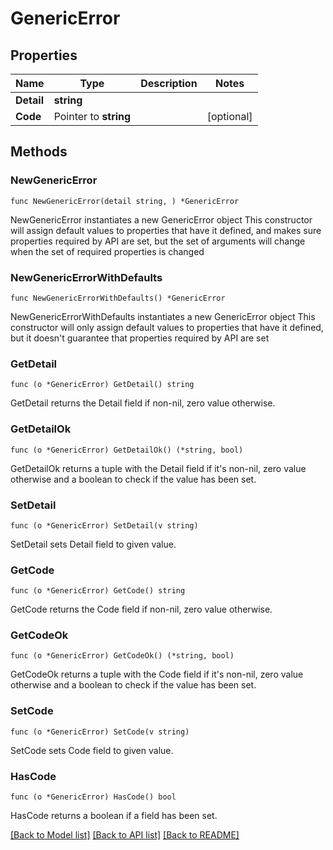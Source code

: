 # GenericError

## Properties

Name | Type | Description | Notes
------------ | ------------- | ------------- | -------------
**Detail** | **string** |  | 
**Code** | Pointer to **string** |  | [optional] 

## Methods

### NewGenericError

`func NewGenericError(detail string, ) *GenericError`

NewGenericError instantiates a new GenericError object
This constructor will assign default values to properties that have it defined,
and makes sure properties required by API are set, but the set of arguments
will change when the set of required properties is changed

### NewGenericErrorWithDefaults

`func NewGenericErrorWithDefaults() *GenericError`

NewGenericErrorWithDefaults instantiates a new GenericError object
This constructor will only assign default values to properties that have it defined,
but it doesn't guarantee that properties required by API are set

### GetDetail

`func (o *GenericError) GetDetail() string`

GetDetail returns the Detail field if non-nil, zero value otherwise.

### GetDetailOk

`func (o *GenericError) GetDetailOk() (*string, bool)`

GetDetailOk returns a tuple with the Detail field if it's non-nil, zero value otherwise
and a boolean to check if the value has been set.

### SetDetail

`func (o *GenericError) SetDetail(v string)`

SetDetail sets Detail field to given value.


### GetCode

`func (o *GenericError) GetCode() string`

GetCode returns the Code field if non-nil, zero value otherwise.

### GetCodeOk

`func (o *GenericError) GetCodeOk() (*string, bool)`

GetCodeOk returns a tuple with the Code field if it's non-nil, zero value otherwise
and a boolean to check if the value has been set.

### SetCode

`func (o *GenericError) SetCode(v string)`

SetCode sets Code field to given value.

### HasCode

`func (o *GenericError) HasCode() bool`

HasCode returns a boolean if a field has been set.


[[Back to Model list]](../README.md#documentation-for-models) [[Back to API list]](../README.md#documentation-for-api-endpoints) [[Back to README]](../README.md)


